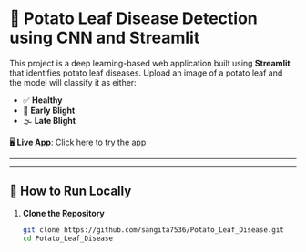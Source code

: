# 🍃 Potato Leaf Disease Detection using CNN and Streamlit

This project is a deep learning-based web application built using **Streamlit** that identifies potato leaf diseases. Upload an image of a potato leaf and the model will classify it as either:

- ✅ **Healthy**
- 🌿 **Early Blight**
- 🌫️ **Late Blight**

🖥️ **Live App**: [Click here to try the app](https://s6efiotuhsc7uhyadoptnj.streamlit.app/)

---

---

## 🚀 How to Run Locally

1. **Clone the Repository**
   ```bash
   git clone https://github.com/sangita7536/Potato_Leaf_Disease.git
   cd Potato_Leaf_Disease


